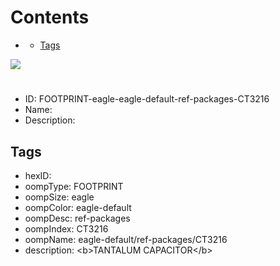 



Contents
========

* [](#)
	* [Tags](#tags)
  
![][im]
# 

- ID: FOOTPRINT-eagle-eagle-default-ref-packages-CT3216
- Name: 
- Description: 

## Tags

- hexID: 
- oompType: FOOTPRINT
- oompSize: eagle
- oompColor: eagle-default
- oompDesc: ref-packages
- oompIndex: CT3216
- oompName: eagle-default/ref-packages/CT3216
- description: &lt;b&gt;TANTALUM CAPACITOR&lt;/b&gt;



[im]: image.png
